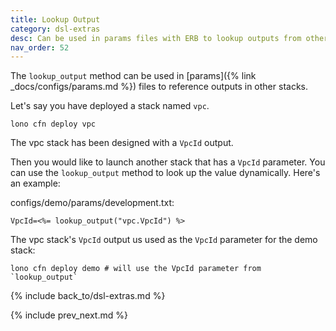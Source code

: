 ```yaml
---
title: Lookup Output
category: dsl-extras
desc: Can be used in params files with ERB to lookup outputs from other stacks.
nav_order: 52
---
```


The `lookup_output` method can be used in [params]({% link _docs/configs/params.md %}) files to reference outputs in other stacks.

Let's say you have deployed a stack named `vpc`.

    lono cfn deploy vpc

The vpc stack has been designed with a `VpcId` output.

Then you would like to launch another stack that has a `VpcId` parameter. You can use the `lookup_output` method to look up the value dynamically. Here's an example:

configs/demo/params/development.txt:

    VpcId=<%= lookup_output("vpc.VpcId") %>

The vpc stack's `VpcId` output us used as the `VpcId` parameter for the demo stack:

    lono cfn deploy demo # will use the VpcId parameter from `lookup_output`

{% include back_to/dsl-extras.md %}

{% include prev_next.md %}
